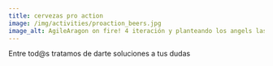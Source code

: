 ```yaml
---
title: cervezas pro action
image: /img/activities/proaction_beers.jpg
image_alt: AgileAragon on fire! 4 iteración y planteando los angels las soluciones (by @lauralacarra)
---
```

Entre tod@s tratamos de darte soluciones a tus dudas
